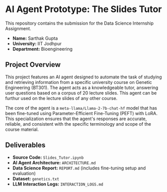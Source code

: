 # AI Agent Prototype: The Slides Tutor

This repository contains the submission for the Data Science Internship Assignment.

- **Name:** Sarthak Gupta
- **University:** IIT Jodhpur
- **Department:** Bioengineering

## Project Overview

This project features an AI agent designed to automate the task of studying and retrieving information from a specific university course on Genetic Engineering (BT301). The agent acts as a knowledgeable tutor, answering user questions based on a corpus of 20 lecture slides. This agent can be furthur used on the lecture slides of any other course.

The core of the agent is a `meta-llama/Llama-2-7b-chat-hf` model that has been fine-tuned using Parameter-Efficient Fine-Tuning (PEFT) with LoRA. This specialization ensures that the agent's responses are accurate, reliable, and consistent with the specific terminology and scope of the course material.

## Deliverables

- **Source Code:** `Slides_Tutor.ipynb`
- **AI Agent Architecture:** `ARCHITECTURE.md`
- **Data Science Report:** `REPORT.md` (includes fine-tuning setup and evaluation)
- **Dataset:** `genetics.txt`
- **LLM Interaction Logs:** `INTERACTION_LOGS.md`

